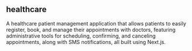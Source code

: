## healthcare

A healthcare patient management application that allows patients to easily register, book, and manage their appointments with doctors, featuring administrative tools for scheduling, confirming, and canceling appointments, along with SMS notifications, all built using Next.js.
